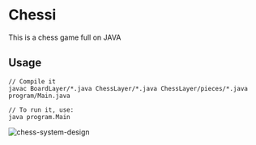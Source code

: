 # Chessi
This is a chess game full on JAVA

## Usage
```
// Compile it
javac BoardLayer/*.java ChessLayer/*.java ChessLayer/pieces/*.java program/Main.java

// To run it, use:
java program.Main
```

![chess-system-design](https://github.com/user-attachments/assets/1a0c9e10-227f-4493-9994-12a92a6ec781)
